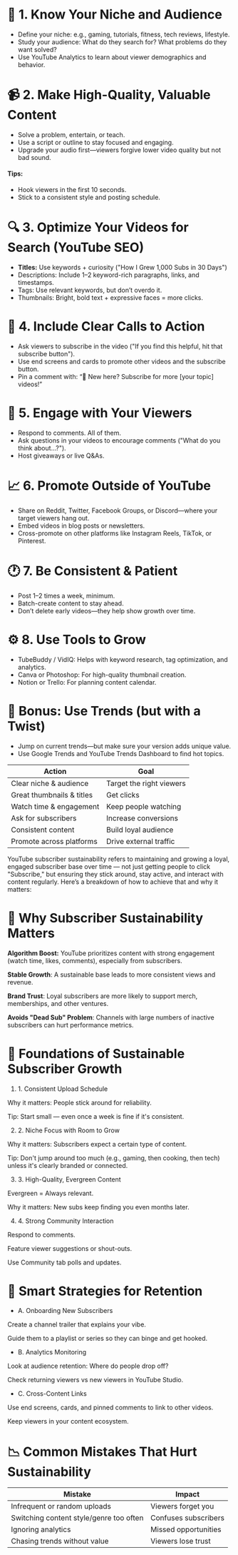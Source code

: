 <!DOCTYPE html>
<html xmlns="http://www.w3.org/1999/xhtml" lang="en-US" xml:lang="en-US">
<!--~~~~~~~~~~~~~~~~~~~~~~~~~~~~~~~~~~~~~~~~~~~~~~~~~~~~~~~~~~~~~~~~~~~~~~~~~~~~~~~~~~~~~~~~~~~~-->
<!--~~~~~~~~~~~~~ index.html of bbauska/youtube-subs making youtube-subs.bauska.org ~~~~~~~~~~~~-->
<head>
  <!-- meta viewport, title, desc, robot for SEO -->
  <meta charset="utf-8" />
  <meta name="viewport" content="width=device-width, initial-scale=1.0, user-scalable=yes">
  <meta name="robots" content="index, follow">
  <meta name="author" content="Brian Bauska">
  <meta name="title" content="YouTube Subscribers">
  <meta name="date" content="Friday, July 11th, 2025"/>
  <meta name="revised" content="Friday, July 11th, 2025"/>
  <meta name="description" content="500 word description of youtube subscribers.">
  <meta name="keywords" content="YouTube,Subs,HTML,Template,Title,Keywords,Silus,Gaming,World">
  <meta name="msapplication-TileColor" content="#ffffff">
  <meta name="msapplication-TileImage" content="/images/ms-icon-144x144.png">
  <meta name="theme-color" content="#ffffff">

  <!-- Twitter Meta -->
  <meta name="twitter:card" content="summary" />
  <meta name="twitter:site" content="@bbauska" />
  <meta name="twitter:creator" content="@bbauska" />
  
  <!-- Open Graph Meta data -->
  <meta property="og:url" content="https://youtube-subs.bauska.org/" />
  <!-- The type of object you’re sharing. (e.g., article, website, video.movie, etc.) -->
  <meta property="og:type" content="website" />
  <meta property="og:locale" content="en_US" />
  <meta property="og:locale:alternate" content="es_GB" />
  <meta property="og:locale:alternate" content="fr_FR" />
  <meta property="og:site_name" content="YouTube Subscribers" />
  <meta property="og:title" content="YouTube Subscribers" />
  <meta property="og:description" content="Open graph description of youtube subscribers." />
  <meta property="og:image" content="http://meta.bauska.org/images/myicon-template.jpg" />
  <title>Basic HTML Template</title>
  <link rel="icon" type="image/x-icon" href="/images/favicon.ico" />
  <link rel="canonical" href="https://youtube-subs.bauska.org">
  <link rel="shortcut icon" type="image/jpg" href="/images/favicon.ico"/>
  
  <link rel="stylesheet" href="https://unpkg.com/@highlightjs/cdn-assets@11.11.1/styles/default.min.css">
  <script src="https://unpkg.com/@highlightjs/cdn-assets@11.11.1/highlight.min.js"></script>

  <link rel="stylesheet" href="./css/style.css">
  <!-- and it's easy to individually load SOME additional languages in javascript -->
  <script src="https://unpkg.com/@highlightjs/cdn-assets@11.11.1/languages/go.min.js"></script>

  <!-- Facebook image must be at least 600x315px -->
  <meta property="og:image" content="https://www.youtube-subs.bauska.org/images/image.jpg" />
  <meta property="og:description" content="Gaining and sustaining YouTube Subsribers." />
  <meta property="og:site_name" content="YouTube Subscribers" />
  <meta property="fb:admins" content="https://www.facebook.com/help/211813265517027/?helpref=uf_share" />

  <!-- favicon images -->
  <link rel="apple-touch-icon" sizes="57x57" href="/images/apple-icon-57x57.png">
  <link rel="apple-touch-icon" sizes="60x60" href="/images/apple-icon-60x60.png">
  <link rel="apple-touch-icon" sizes="72x72" href="/images/apple-icon-72x72.png">
  <link rel="apple-touch-icon" sizes="76x76" href="/images/apple-icon-76x76.png">
  <link rel="apple-touch-icon" sizes="114x114" href="/images/apple-icon-114x114.png">
  <link rel="apple-touch-icon" sizes="120x120" href="/images/apple-icon-120x120.png">
  <link rel="apple-touch-icon" sizes="144x144" href="/images/apple-icon-144x144.png">
  <link rel="apple-touch-icon" sizes="152x152" href="/images/apple-icon-152x152.png">
  <link rel="apple-touch-icon" sizes="180x180" href="/images/apple-icon-180x180.png">
  <link rel="icon" type="image/png" sizes="192x192"  href="/images/android-icon-192x192.png">
  <link rel="icon" type="image/png" sizes="32x32" href="/images/favicon-32x32.png">
  <link rel="icon" type="image/png" sizes="96x96" href="/images/favicon-96x96.png">
  <link rel="icon" type="image/png" sizes="16x16" href="/images/favicon-16x16.png">
  <link rel="manifest" href="/manifest.json">
</head>




<h1>🎯 1. Know Your Niche and Audience</h1>
<ul>
  <li>Define your niche: e.g., gaming, tutorials, fitness, tech reviews, lifestyle.</li>
  <li>Study your audience: What do they search for? What problems do they want solved?</li>
  <li>Use YouTube Analytics to learn about viewer demographics and behavior.</li>
</ul>

<h1>📹 2. Make High-Quality, Valuable Content</h1>
<ul>
  <li>Solve a problem, entertain, or teach.</li>
  <li>Use a script or outline to stay focused and engaging.</li>
  <li>Upgrade your audio first—viewers forgive lower video quality but not bad sound.</li>
</ul>

<h4>Tips:</h4>
<ul>
  <li>Hook viewers in the first 10 seconds.</li>
  <li>Stick to a consistent style and posting schedule.</li>
</ul>

<h1>🔍 3. Optimize Your Videos for Search (YouTube SEO)</h1>
<ul>
  <li><b>Titles:</b> Use keywords + curiosity ("How I Grew 1,000 Subs in 30 Days")</li>
  <li>Descriptions: Include 1–2 keyword-rich paragraphs, links, and timestamps.</li>
  <li>Tags: Use relevant keywords, but don’t overdo it.</li>
  <li>Thumbnails: Bright, bold text + expressive faces = more clicks.</li>
</ul>

<h1>🧲 4. Include Clear Calls to Action</h1>
<ul>
  <li>Ask viewers to subscribe in the video ("If you find this helpful, 
    hit that subscribe button").</li>
  <li>Use end screens and cards to promote other videos and the subscribe button.</li>
  <li>Pin a comment with: “📌 New here? Subscribe for more [your topic] videos!”</li>
</ul>

<h1>🤝 5. Engage with Your Viewers</h1>
<ul>
  <li>Respond to comments. All of them.</li>
  <li>Ask questions in your videos to encourage comments ("What do you think about...?").</li>
  <li>Host giveaways or live Q&As.</li>
</ul>

<h1>📈 6. Promote Outside of YouTube</h1>
<ul>
  <li>Share on Reddit, Twitter, Facebook Groups, or Discord—where your 
    target viewers hang out.</li>
  <li>Embed videos in blog posts or newsletters.</li>
  <li>Cross-promote on other platforms like Instagram Reels, TikTok, or Pinterest.</li>
</ul>

<h1>🕐 7. Be Consistent &amp; Patient</h1>
<ul>
  <li>Post 1–2 times a week, minimum.</li>
  <li>Batch-create content to stay ahead.</li>
  <li>Don’t delete early videos—they help show growth over time.</li>
</ul>

<h1>⚙️ 8. Use Tools to Grow</h1>
<ul>
  <li>TubeBuddy / VidIQ: Helps with keyword research, tag optimization, and analytics.</li>
  <li>Canva or Photoshop: For high-quality thumbnail creation.</li>
  <li>Notion or Trello: For planning content calendar.</li>
</ul>
  
<h1>🚀 Bonus: Use Trends (but with a Twist)</h1>
<ul>
  <li>Jump on current trends—but make sure your version adds unique value.</li>
  <li>Use Google Trends and YouTube Trends Dashboard to find hot topics.</li>
</ul>  

| Action                    | Goal                     |
| ------------------------- | ------------------------ |
| Clear niche & audience    | Target the right viewers |
| Great thumbnails & titles | Get clicks               |
| Watch time & engagement   | Keep people watching     |
| Ask for subscribers       | Increase conversions     |
| Consistent content        | Build loyal audience     |
| Promote across platforms  | Drive external traffic   |

<!--~~~~~~~~~~~~~~~~~~~~~~~~~~~~~~~~~~~~~~~~~~~~~~~~~~~~~~~~~~~~~~~~~~~~~~~~~~~~~~~~~~~~~~~~~~~~-->
<p>YouTube subscriber sustainability refers to maintaining and growing 
a loyal, engaged subscriber base over time — not just getting people to 
click "Subscribe," but ensuring they stick around, stay active, and 
interact with content regularly. Here’s a breakdown of how to achieve 
that and why it matters:</p>

<h1>🔄 Why Subscriber Sustainability Matters</h1>
<p><b>Algorithm Boost:</b> YouTube prioritizes content with strong 
engagement (watch time, likes, comments), especially from subscribers.</p>

<p><b>Stable Growth</b>: A sustainable base leads to more consistent 
views and revenue.</p>

<p><b>Brand Trust</b>: Loyal subscribers are more likely to support 
merch, memberships, and other ventures.</p>

<p><b>Avoids "Dead Sub" Problem</b>: Channels with large numbers of 
inactive subscribers can hurt performance metrics.</p>

<!--~~~~~~~~~~~~~~~~~~~~~~~~~~~~~~~~~~~~~~~~~~~~~~~~~~~~~~~~~~~~~~~~~~~~~~~~~~~~~~~~~~~~~~~~~~~~-->
<h1>🧱 Foundations of Sustainable Subscriber Growth</h1>
<!--~~~~~~~~~~~~~~~~~~~~~~~~~~~~~~~~~~~~~~~~~~~~~~~~~~~~~~~~~~~~~~~~~~~~~~~~~~~~~~~~~~~~~~~~~~~~-->
<ol type="1">
  <li>1. Consistent Upload Schedule</li>
</ol>

<p>Why it matters: People stick around for reliability.</p>

<p>Tip: Start small — even once a week is fine if it's consistent.</p>

<ol type="1" start="2">
  <li>2. Niche Focus with Room to Grow</li>
</ol>

<p>Why it matters: Subscribers expect a certain type of content.</p>

<p>Tip: Don't jump around too much (e.g., gaming, then cooking, then tech) 
unless it's clearly branded or connected.</p>

<ol type="1" start="3">
  <li>3. High-Quality, Evergreen Content</li>
</ol>

<p>Evergreen = Always relevant.</p>

<p>Why it matters: New subs keep finding you even months later.</p>

<ol type="1" start="4">
  <li>4. Strong Community Interaction</li>
</ol>

<p>Respond to comments.</p>

<p>Feature viewer suggestions or shout-outs.</p>

<p>Use Community tab polls and updates.</p>

<h1>🧠 Smart Strategies for Retention</h1>

<ul>
  <li>A. Onboarding New Subscribers</li>
</ul>

<p>Create a channel trailer that explains your vibe.</p>

<p>Guide them to a playlist or series so they can binge and get hooked.</p>

<ul>
  <li>B. Analytics Monitoring</li>
</ul>

<p>Look at audience retention: Where do people drop off?</p>

<p>Check returning viewers vs new viewers in YouTube Studio.</p>

<ul>
  <li>C. Cross-Content Links</li>
</ul>

<p>Use end screens, cards, and pinned comments to link to other videos.</p>

<p>Keep viewers in your content ecosystem.</p>

<h1>📉 Common Mistakes That Hurt Sustainability</h1>

<table>
  <thead>
    <tr>
	  <th>Mistake</th>
	  <th>Impact</th>
	</tr>
  </thead>
  <tbody>
    <tr>
	  <td>Infrequent or random uploads</td>
	  <td>Viewers forget you</td>
	</tr>
	<tr>
	  <td>Switching content style/genre too often</td>
	  <td>Confuses subscribers</td>
	</tr>
	<tr>
      <td>Ignoring analytics</td>
	  <td>Missed opportunities</td>
	</tr>
	<tr>
      <td>Chasing trends without value</td>
      <td>Viewers lose trust</td>
	</tr>
  </tbody>
</table>

</body>
</html>
